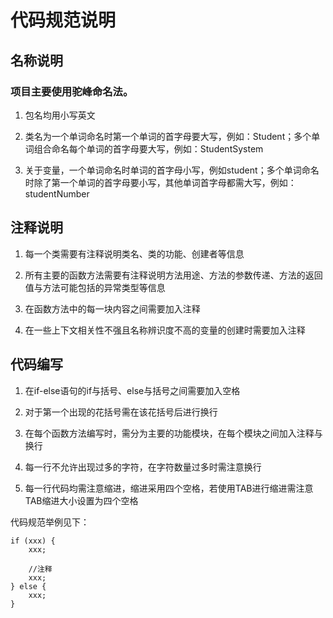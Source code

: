 # 代码规范说明

## 名称说明

### 项目主要使用驼峰命名法。

1. 包名均用小写英文

2. 类名为一个单词命名时第一个单词的首字母要大写，例如：Student；多个单词组合命名每个单词的首字母要大写，例如：StudentSystem

3. 关于变量，一个单词命名时单词的首字母小写，例如student；多个单词命名时除了第一个单词的首字母要小写，其他单词首字母都需大写，例如：studentNumber

## 注释说明

1. 每一个类需要有注释说明类名、类的功能、创建者等信息

2. 所有主要的函数方法需要有注释说明方法用途、方法的参数传递、方法的返回值与方法可能包括的异常类型等信息

3. 在函数方法中的每一块内容之间需要加入注释

4. 在一些上下文相关性不强且名称辨识度不高的变量的创建时需要加入注释

## 代码编写

1. 在if-else语句的if与括号、else与括号之间需要加入空格

2. 对于第一个出现的花括号需在该花括号后进行换行

3. 在每个函数方法编写时，需分为主要的功能模块，在每个模块之间加入注释与换行

4. 每一行不允许出现过多的字符，在字符数量过多时需注意换行

5. 每一行代码均需注意缩进，缩进采用四个空格，若使用TAB进行缩进需注意TAB缩进大小设置为四个空格

代码规范举例见下：

```
if (xxx) {
    xxx;

    //注释
    xxx;
} else {
    xxx;
}
```


